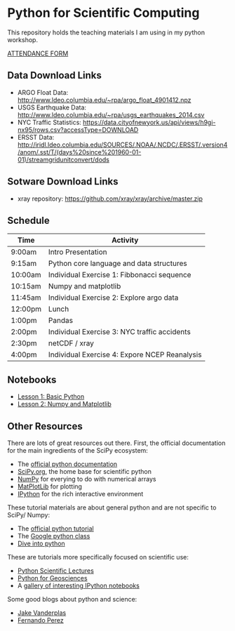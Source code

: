 # Python for Scientific Computing #

This repository holds the teaching materials I am using in my python workshop.

[ATTENDANCE FORM](http://goo.gl/forms/r4FBhDrTFP)

## Data Download Links ##

* ARGO Float Data: http://www.ldeo.columbia.edu/~rpa/argo_float_4901412.npz
* USGS Earthquake Data: http://www.ldeo.columbia.edu/~rpa/usgs_earthquakes_2014.csv
* NYC Traffic Statistics: https://data.cityofnewyork.us/api/views/h9gi-nx95/rows.csv?accessType=DOWNLOAD
* ERSST Data: http://iridl.ldeo.columbia.edu/SOURCES/.NOAA/.NCDC/.ERSST/.version4/anom/.sst/T/(days%20since%201960-01-01)/streamgridunitconvert/dods

## Sotware Download Links ##

* xray repository: https://github.com/xray/xray/archive/master.zip

## Schedule ##

Time   | Activity 
------ | --------
9:00am | Intro Presentation
9:15am | Python core language and data structures
10:00am | Individual Exercise 1: Fibbonacci sequence
10:15am | Numpy and matplotlib
11:45am | Individual Exercise 2: Explore argo data
12:00pm | Lunch
1:00pm | Pandas
2:00pm | Individual Exercise 3: NYC traffic accidents
2:30pm | netCDF / xray
4:00pm | Individual Exercise 4: Expore NCEP Reanalysis

## Notebooks ##

* [Lesson 1: Basic Python](http://nbviewer.ipython.org/github/rabernat/python_teaching/blob/py34/one_day_workshop/01_core_python.ipynb) 
* [Lesson 2: Numpy and Matplotlib](https://github.com/rabernat/python_teaching/blob/py34/one_day_workshop/02_numpy_and_matplotlib.ipynb)

## Other Resources ##

There are lots of great resources out there. First, the official documentation for the main ingredients of the SciPy ecosystem:
* The [official python documentation](https://www.python.org/doc/)
* [SciPy.org](http://www.scipy.org/), the home base for scientific python
* [NumPy](http://www.numpy.org/) for everying to do with numerical arrays
* [MatPlotLib](http://matplotlib.org/) for plotting
* [IPython](http://ipython.org/) for the rich interactive environment

These tutorial materials are about general python and are not specific to SciPy/ Numpy:
* The [official python tutorial](https://docs.python.org/2/tutorial/)
* The [Google python class](https://developers.google.com/edu/python/)
* [Dive into python](http://www.diveintopython.net/toc/index.html)

These are tutorials more specifically focused on scientific use:
* [Python Scientific Lectures](http://scipy-lectures.github.io/)
* [Python for Geosciences](https://github.com/koldunovn/python_for_geosciences)
* A [gallery of interesting IPython notebooks](https://github.com/ipython/ipython/wiki/A-gallery-of-interesting-IPython-Notebooks)

Some good blogs about python and science:
* [Jake Vanderplas](http://jakevdp.github.io/)
* [Fernando Perez](http://blog.fperez.org/)


